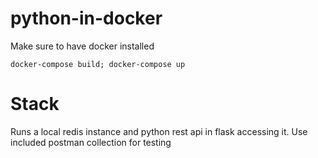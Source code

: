 # python-in-docker
Make sure to have docker installed
```
docker-compose build; docker-compose up
```

# Stack
Runs a local redis instance and python rest api in flask accessing it.
Use included postman collection for testing
